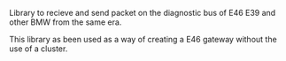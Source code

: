 Library to recieve and send packet on the diagnostic bus of E46 E39 and other BMW from the same era.

This library as been used as a way of creating a E46 gateway without the use of a cluster.
